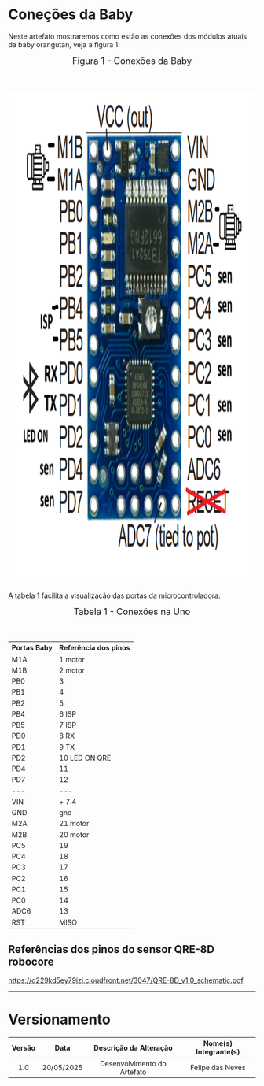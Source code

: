 # Coneções da Baby

Neste artefato mostraremos como estão as conexôes dos módulos atuais da baby orangutan, veja a figura 1:

<div align="center">
  <font size="4">Figura 1 - Conexões da Baby<p style="text-align: center; margin-bottom: 50px;"><b></b></p></font>
</div>

<div align="center">
<img src="https://raw.githubusercontent.com/FelipeFreire-gf/seguidorDeLinha/refs/heads/main/docs/view/conexoesAtt.png" alt="Logo" width="1000" height="1000">
</div>

A tabela 1 facilita a visualização das portas da microcontroladora:

<div align="center">
  <font size="4">Tabela 1 - Conexões na Uno<p style="text-align: center; margin-bottom: 50px;"><b></b></p></font>
</div>

| Portas Baby | Referência dos pinos |
|-------------|-----------------------------|
| M1A         | 1 motor                     |
| M1B         | 2 motor                     |
| PB0         | 3                        |
| PB1         | 4                         |
| PB2         | 5                        |
| PB4         | 6 ISP                        |
| PB5         | 7 ISP                       |
| PD0         | 8 RX                        |
| PD1         | 9 TX                       |
| PD2         | 10 LED ON QRE                        |
| PD4         | 11                         |
| PD7         | 12                          |
| ---         | ---                         |
| VIN         | + 7.4                       |
| GND         | gnd                         |
| M2A         | 21 motor                    |
| M2B         | 20 motor                    |
| PC5         | 19                        |
| PC4         | 18                        |
| PC3         | 17                         |
| PC2         | 16                        |
| PC1         | 15                         |
| PC0         | 14                        |
| ADC6        | 13                         |
| RST         | MISO                        |


## Referências dos pinos do sensor QRE-8D robocore

https://d229kd5ey79jzj.cloudfront.net/3047/QRE-8D_v1.0_schematic.pdf

---

# Versionamento 

| Versão | Data | Descrição da Alteração | Nome(s) Integrante(s) |
| :----: | :--: | :--------------------: | :-------------------: |
| 1.0 | 20/05/2025 | Desenvolvimento do Artefato| Felipe das Neves |
